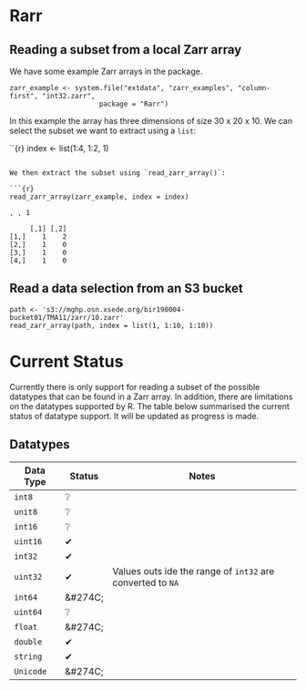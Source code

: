 # Rarr

## Reading a subset from a local Zarr array

We have some example Zarr arrays in the package.   

```{r}
zarr_example <- system.file("extdata", "zarr_examples", "column-first", "int32.zarr",
                      package = "Rarr")
```

In this example the array has three dimensions of size 30 x 20 x 10.  We can select the subset we want to extract using a `list`:

``{r}
index <- list(1:4, 1:2, 1)
```

We then extract the subset using `read_zarr_array()`:

```{r}
read_zarr_array(zarr_example, index = index)
```

```
, , 1

     [,1] [,2]
[1,]    1    2
[2,]    1    0
[3,]    1    0
[4,]    1    0
```


## Read a data selection from an S3 bucket

```{r}
path <- 's3://mghp.osn.xsede.org/bir190004-bucket01/TMA11/zarr/10.zarr'
read_zarr_array(path, index = list(1, 1:10, 1:10))
```


# Current Status

Currently there is only support for reading a subset of the possible datatypes
that can be found in a Zarr array.  In addition, there are limitations on the 
datatypes supported by R.  The table below summarised the current status of
datatype support.  It will be updated as progress is made.

## Datatypes

| Data Type | Status | Notes |
|-----------|--------|-------|
|`int8`|&#x2754;||
|`unit8`|&#x2754;||
|`int16`|&#x2754;||
|`uint16`|&#x2714;||
|`int32`|&#x2714;||
|`uint32`|&#x2714;|Values outs ide the range of `int32` are converted to `NA`| 
|`int64`|&#274C;||
|`uint64`|&#x2754;||
|`float`|&#274C;||
|`double`|&#x2714;||
|`string`|&#x2714;||
|`Unicode`|&#274C;||
